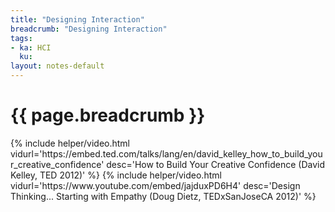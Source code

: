 ```yaml
---
title: "Designing Interaction"
breadcrumb: "Designing Interaction"
tags:
- ka: HCI
  ku:
layout: notes-default
---
```

<div class="card">
  <div class="card card-header">
    <h1>
      {{ page.breadcrumb }}
    </h1>
  </div>
  <div class="card card-body">
    {%  
      include helper/video.html
      vidurl='https://embed.ted.com/talks/lang/en/david_kelley_how_to_build_your_creative_confidence'
      desc='How to Build Your Creative Confidence (David Kelley, TED 2012)'
    %}
    {%  
      include helper/video.html
      vidurl='https://www.youtube.com/embed/jajduxPD6H4'
      desc='Design Thinking... Starting with Empathy (Doug Dietz, TEDxSanJoseCA 2012)'
    %}

  </div>
</div>
